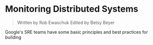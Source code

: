 # Monitoring Distributed Systems

> Written by Rob Ewaschuk
> Edited by Betsy Beyer

Google's SRE teams have some basic principles and best practices for
building 
